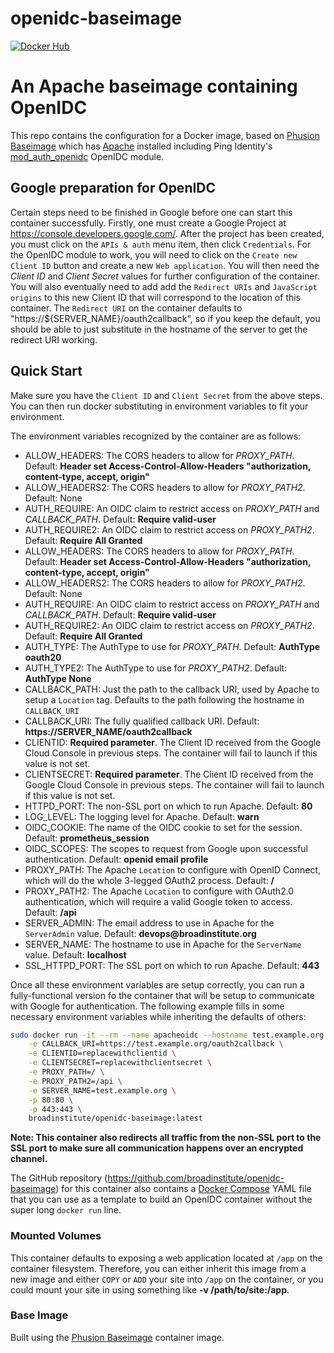 openidc-baseimage
=================
[![Docker Hub](https://img.shields.io/badge/docker-ready-blue.svg)](https://registry.hub.docker.com/u/broadinstitute/openidc-baseimage/)

# An Apache baseimage containing OpenIDC
This repo contains the configuration for a Docker image, based on [Phusion Baseimage][1] which has [Apache][2] installed including Ping Identity's [mod_auth_openidc][3] OpenIDC module.

## Google preparation for OpenIDC

Certain steps need to be finished in Google before one can start this container successfully.  Firstly, one must create a Google Project at https://console.developers.google.com/.  After the project has been created, you must click on the `APIs & auth` menu item, then click `Credentials`.  For the OpenIDC module to work, you will need to click on the `Create new Client ID` button and create a new `Web application`.  You will then need the *Client ID* and *Client Secret* values for further configuration of the container.  You will also eventually need to add add the `Redirect URIs` and `JavaScript origins` to this new Client ID that will correspond to the location of this container.  The `Redirect URI` on the container defaults to "https://${SERVER_NAME}/oauth2callback", so if you keep the default, you should be able to just substitute in the hostname of the server to get the redirect URI working.

## Quick Start

Make sure you have the `Client ID` and `Client Secret` from the above steps.  You can then run docker substituting in environment variables to fit your environment.

The environment variables recognized by the container are as follows:

* ALLOW_HEADERS: The CORS headers to allow for *PROXY_PATH*.  Default: __Header set Access-Control-Allow-Headers "authorization, content-type, accept, origin"__
* ALLOW_HEADERS2: The CORS headers to allow for *PROXY_PATH2*.  Default:  None
* AUTH_REQUIRE: An OIDC claim to restrict access on *PROXY_PATH* and *CALLBACK_PATH*.  Default: __Require valid-user__
* AUTH_REQUIRE2: An OIDC claim to restrict access on *PROXY_PATH2*.  Default: __Require All Granted__
* ALLOW_HEADERS: The CORS headers to allow for *PROXY_PATH*.  Default: __Header set Access-Control-Allow-Headers "authorization, content-type, accept, origin"__
* ALLOW_HEADERS2: The CORS headers to allow for *PROXY_PATH2*.  Default:  None
* AUTH_REQUIRE: An OIDC claim to restrict access on *PROXY_PATH* and *CALLBACK_PATH*.  Default: __Require valid-user__
* AUTH_REQUIRE2: An OIDC claim to restrict access on *PROXY_PATH2*.  Default: __Require All Granted__
* AUTH_TYPE: The AuthType to use for *PROXY_PATH*.  Default: __AuthType oauth20__
* AUTH_TYPE2: The AuthType to use for *PROXY_PATH2*.  Default: __AuthType None__
* CALLBACK_PATH: Just the path to the callback URI, used by Apache to setup a `Location` tag.  Defaults to the path following the hostname in `CALLBACK_URI`
* CALLBACK_URI: The fully qualified callback URI.  Default: __https://SERVER_NAME/oauth2callback__
* CLIENTID: __Required parameter__.  The Client ID received from the Google Cloud Console in previous steps. The container will fail to launch if this value is not set.
* CLIENTSECRET: __Required parameter__.  The Client ID received from the Google Cloud Console in previous steps. The container will fail to launch if this value is not set.
* HTTPD_PORT: The non-SSL port on which to run Apache.  Default: __80__
* LOG_LEVEL: The logging level for Apache.  Default: __warn__
* OIDC_COOKIE: The name of the OIDC cookie to set for the session.  Default: **prometheus_session**
* OIDC_SCOPES: The scopes to request from Google upon successful authentication.  Default: __openid email profile__
* PROXY_PATH: The Apache `Location` to configure with OpenID Connect, which will do the whole 3-legged OAuth2 process.  Default: __/__
* PROXY_PATH2: The Apache `Location` to configure with OAuth2.0 authentication, which will require a valid Google token to access.  Default: __/api__
* SERVER_ADMIN: The email address to use in Apache for the `ServerAdmin` value.  Default: __devops@broadinstitute.org__
* SERVER_NAME: The hostname to use in Apache for the `ServerName` value.  Default: __localhost__
* SSL_HTTPD_PORT:  The SSL port on which to run Apache.  Default: __443__

Once all these environment variables are setup correctly, you can run a fully-functional version fo the container that will be setup to communicate with Google for authentication.  The following example fills in some necessary environment variables while inheriting the defaults of others:

```sh
sudo docker run -it --rm --name apacheoidc --hostname test.example.org \
    -e CALLBACK_URI=https://test.example.org/oauth2callback \
    -e CLIENTID=replacewithclientid \
    -e CLIENTSECRET=replacewithclientsecret \
    -e PROXY_PATH=/ \
    -e PROXY_PATH2=/api \
    -e SERVER_NAME=test.example.org \
    -p 80:80 \
    -p 443:443 \
    broadinstitute/openidc-baseimage:latest
```

**Note: This container also redirects all traffic from the non-SSL port to the SSL port to make sure all communication happens over an encrypted channel.**

The GitHub repository (https://github.com/broadinstitute/openidc-baseimage) for this container also contains a [Docker Compose][4] YAML file that you can use as a template to build an OpenIDC container without the super long `docker run` line.

### Mounted Volumes

This container defaults to exposing a web application located at `/app` on the container filesystem.  Therefore, you can either inherit this image from a new image and either `COPY` or `ADD` your site into `/app` on the container, or you could mount your site in using something like __-v /path/to/site:/app__.

### Base Image

Built using the [Phusion Baseimage][1] container image.

[1]: https://github.com/phusion/baseimage-docker "Phusion Baseimage"
[2]: http://httpd.apache.org/ "Apache"
[3]: https://github.com/pingidentity/mod_auth_openidc "mod_auth_openidc"
[4]: https://docs.docker.com/compose/ "Docker Compose"
